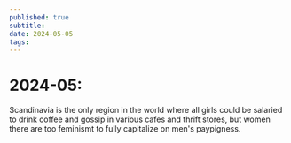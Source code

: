 ```yaml
---
published: true
subtitle: 
date: 2024-05-05
tags: 
---
```


#  2024-05:

Scandinavia is the only region in the world where all girls could be salaried to drink coffee and gossip in various cafes and thrift stores, but women there are too feminismt to fully capitalize on men's paypigness.
